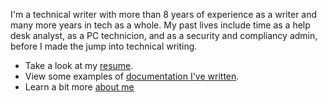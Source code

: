 I'm a technical writer with more than 8 years of experience as a writer and many more years in tech as a whole. My past lives include time as a help desk analyst, as a PC technicion, and as a security and compliancy admin, before I made the jump into technical writing. 


* Take a look at my [resume](about/resume.md).
* View some examples of [documentation I've written](examples/index.md).
* Learn a bit more [about me](about.md)

